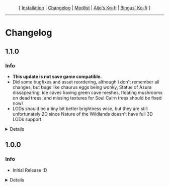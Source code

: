 

<p align="center">
  [  <a href="https://github.com/Oghma-Infinium/Ascensio/blob/main/README.md">Installation</a> |
  <a href="https://github.com/Oghma-Infinium/Ascensio/blob/main/CHANGELOG.md">Changelog</a> |
  <a href="https://loadorderlibrary.com/lists/ascensio-1">Modlist</a> |
  <a href="https://ko-fi.com/aljoxo"> Aljo's Ko-fi</a> |
  <a href="https://ko-fi.com/beangas"> Bingus' Ko-fi</a> ]
</p>

---

# Changelog



## 1.1.0
### Info

 - **This update is not save game compatible.**
 - Did some bugfixes and asset reordering, although I don't remember all changes, but bugs like chaurus eggs being wonky, Statue of Azura dissapearing, ice caves having green cave meshes, floating mushrooms on dead trees, and missing textures for Soul Cairn trees should be fixed now!
 - LODs should be a tiny bit better brightness wise, but they are still unfortunately 2D since Nature of the Wildlands doesn't have full 3D LODs support

<Details>

### Updated

- Icy Mesh Remaster

### Added

- A Nirnroot by Kidgimmick
- AmidianBorn's Ancient Nord Armor
- Anthology Main Menu - Morrowind
- Bits N Pieces Female Skin
- Cathedral 3D Nightshade
- Cathedral Deathbell
- Cathedral Lavendar
- Cathedral Mountain Flowers
- Cathedral Mountain Flowers - Alternate Textures
- Cathedral Thistle
- CoverKhajiits - Face Textures 4K
- Enhanced Argonian Textures
  > Scars and Mouth Only
- Ethreal Clouds
- Flawn's Argonians
  > Females Only
- Forgotten Plants Textured
- IWAT's SMIM Smelter Retexture
- Iconic's Arvark
- Iconic's Ash Guardian
- Icy Mesh Remaster - ENB Addon
- Immersive KS Hairdos
- Improved Eyes
- Improved gourds
- Khajiit Hair by Saerileth
- Khajiit Lion Manes
- Less Spiky Tundragrass
- Mists of Tamriel
- More Horn Styles for Argonians & Better Argonian Horns Patch
- Mushroom Remover from Dead Trees
- Myrwatch - House Fix
- Optional Rudy ENB and Cathedral Weathers
  > Read README for details
- Orc Brow Horn Tweaks
- Patrician ENB
  > Read README for details
- Praedy's Night Sky
- Rally's Barrels
- Rally's Solitude Roofs
- Rally's Textures -  Shibui Skyrim Recolor
- Reach Shrub Redone
- Respective ENB Complex Grass Patches for Origins of the Forest, Folkvangr, and Cathedral 3D Pine Grass
- Rudy's Nordic Pottery
- SC's Khajiit Normal Maps
- Sowables of Skyrim - Cabbages
- Sowables of Skyrim - Leeks
- Sowables of Skyrim - Potatoes
- Spiky Grass Mesh Improvements
- Sunder and Wraithguard - Vault Fix
- TESL - Loading Screens
- True Directional Movement
- Weathered Stockade Retexture
- Wizkid's Signs
- Xtudo's White Phial
### Removed

- Actual Sweet Roll Variants
- Animated Clutter
- Awesome HD Barrels
- Better Signage
- BnP Teeth Overhaul
- Cunny's stockade textures
- E.V.C ENB
- Feminine Argonian Textures
- Generic Grass Limiter
- Immersive Map Main Menu
- Mature Skin
- Oblivion Interaction Icons
- Redundant patches I didn't need anymore 😅
- Redundant plant mods that NoTWL took care of
- Skyrim 3D Trees and Plants
- Terre's Fur Textures for Khajiits
</Details>


## 1.0.0

### Info

 - Initial Release :D

<Details>

### Added

 - mods!

### Removed

 - mods?
</Details>